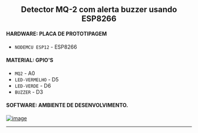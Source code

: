 
<p align="center">
 <h2 align="center">Detector MQ-2 com alerta buzzer usando ESP8266</h2>
  <p align="center"></p>
</p>

 #### HARDWARE: PLACA DE PROTOTIPAGEM 
  
- `NODEMCU ESP12` - ESP8266
 
 #### MATERIAL: GPIO'S

- `MQ2` - A0 
- `LED-VERMELHO` - D5
- `LED-VERDE` - D6
- `BUZZER` - D3 

 #### SOFTWARE: AMBIENTE DE DESENVOLVIMENTO.

[![image](https://user-images.githubusercontent.com/81829451/130110086-8e7d3901-294c-4242-becd-65d1df4f7e08.png)](https://www.arduino.cc/en/software)

 <hr>





